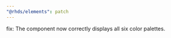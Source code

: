 ```yaml
---
"@rhds/elements": patch
---
```


fix: The <rh-tile> component now correctly displays all six color palettes.
  
